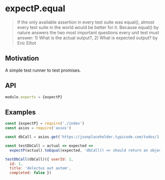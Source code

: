 # expectP.equal

> If the only available assertion in every test suite was equal(), almost every test suite in the world would be better for it. Because equal() by nature answers the two most important questions every unit test must answer: 1) What is the actual output?, 2) What is expected output? by Eric Elliot

## Motivation

A simple test runner to test promises.

## API

```js
module.exports = {expectP}
```

## Examples

```js
const {expectP} = require('./index')
const axios = require('axios')

const dbCall = axios.get('https://jsonplaceholder.typicode.com/todos/1').then(res => res.data)

const testDbCall = actual => expected =>
  expectP(actual).toEqual(expected, 'dbCall() => should return an object with task information')

testDbCall(dbCall)({ userId: 1,
  id: 1,
  title: 'delectus aut autem',
  completed: false })
```
